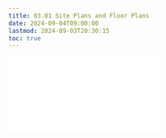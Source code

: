 ```yaml
---
title: 03.01 Site Plans and Floor Plans
date: 2024-09-04T09:00:00
lastmod: 2024-09-03T20:30:15
toc: true
---
```


![Link to included file contents](../../../../sculpture/site-plans-and-floor-plans.md)

